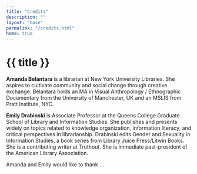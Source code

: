 ```yaml
---
title: "Credits"
description: ""
layout: "base"
permalink: "/credits.html"
home: true
---
```


<h1 class="max-w-xl text-3xl uppercase md:pt-12 pt-6 pb-2 tracking-wide">{{ title }}</h1>
<div class="wavy bg-coffee basis-full h-12 w-3/4 mx-auto md:mx-0 mb-8"></div>

<p class="my-6">
  <b>Amanda Belantara</b> is a librarian at New York University Libraries. She aspires to cultivate community and social change through creative exchange. Belantara holds an MA in Visual Anthropology / Ethnographic Documentary from the University of Manchester, UK and an MSLIS from Pratt Institute, NYC.
</p>

<p class="my-6">
  <b>Emily Drabinski</b> is Associate Professor at the Queens College Graduate School of Library and Information Studies. She publishes and presents widely on topics related to knowledge organization, information literacy, and critical perspectives in librarianship. Drabinski edits Gender and Sexuality in Information Studies, a book series from Library Juice Press/Litwin Books. She is a contributing writer at Truthout. She is immediate past-president of the American Library Association.
</p>

<p class="my-6">
  Amanda and Emily would like to thank ...
</p>

